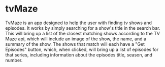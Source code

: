# tvMaze

TvMaze is an app designed to help the user with finding tv shows and episodes. It works by simply searching for a show's title in the search bar. This will bring up a list of the closest matching shows according to the TV Maze api, which will include an image of the show, the name, and a summary of the show. The shows that match will each have a "Get Episodes" button, which, when clicked, will bring up a list of episodes for that series, including information about the episodes title, season, and number.
